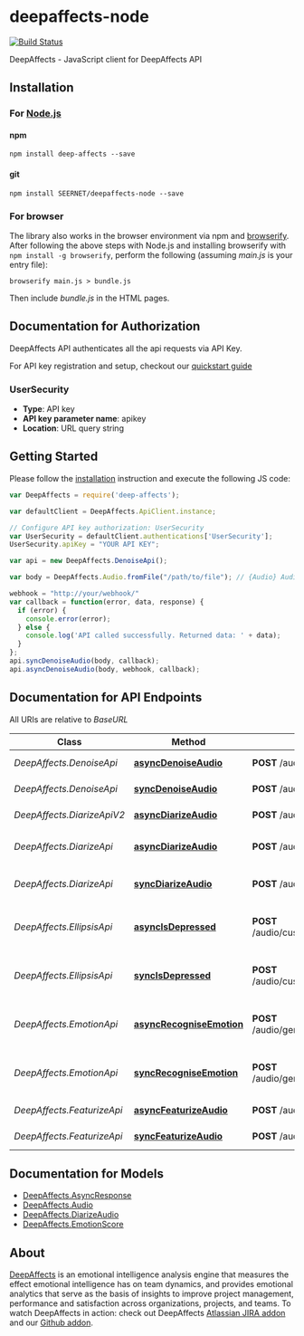 # deepaffects-node
[![Build Status](https://travis-ci.org/SEERNET/deepaffects-node.svg?branch=master)](https://travis-ci.org/SEERNET/deepaffects-node)

DeepAffects - JavaScript client for DeepAffects API

## Installation

### For [Node.js](https://nodejs.org/)

#### npm

```shell
npm install deep-affects --save
```

#### git

```shell
npm install SEERNET/deepaffects-node --save
```

### For browser

The library also works in the browser environment via npm and [browserify](http://browserify.org/). After following
the above steps with Node.js and installing browserify with `npm install -g browserify`,
perform the following (assuming *main.js* is your entry file):

```shell
browserify main.js > bundle.js
```

Then include *bundle.js* in the HTML pages.

## Documentation for Authorization

DeepAffects API authenticates all the api requests via API Key.

For API key registration and setup, checkout our [quickstart guide](https://developers.deepaffects.com/docs/#quickstart-guide)

### UserSecurity

- **Type**: API key
- **API key parameter name**: apikey
- **Location**: URL query string

## Getting Started

Please follow the [installation](#installation) instruction and execute the following JS code:

```javascript
var DeepAffects = require('deep-affects');

var defaultClient = DeepAffects.ApiClient.instance;

// Configure API key authorization: UserSecurity
var UserSecurity = defaultClient.authentications['UserSecurity'];
UserSecurity.apiKey = "YOUR API KEY";

var api = new DeepAffects.DenoiseApi();

var body = DeepAffects.Audio.fromFile("/path/to/file"); // {Audio} Audio object that needs to be denoised.

webhook = "http://your/webhook/"
var callback = function(error, data, response) {
  if (error) {
    console.error(error);
  } else {
    console.log('API called successfully. Returned data: ' + data);
  }
};
api.syncDenoiseAudio(body, callback);
api.asyncDenoiseAudio(body, webhook, callback);

```

## Documentation for API Endpoints

All URIs are relative to *BaseURL*

Class | Method | HTTP request | Description
------------ | ------------- | ------------- | -------------
*DeepAffects.DenoiseApi* | [**asyncDenoiseAudio**](docs/DenoiseApi.md#asyncDenoiseAudio) | **POST** /audio/generic/api/v1/async/denoise | Denoise an audio file
*DeepAffects.DenoiseApi* | [**syncDenoiseAudio**](docs/DenoiseApi.md#syncDenoiseAudio) | **POST** /audio/generic/api/v1/sync/denoise | Denoise an audio file
*DeepAffects.DiarizeApiV2* | [**asyncDiarizeAudio**](docs/DiarizeApiV2.md#asyncDiarizeAudio) | **POST** /audio/generic/api/v2/async/diarize | Diarize an audio file
*DeepAffects.DiarizeApi* | [**asyncDiarizeAudio**](docs/DiarizeApi.md#asyncDiarizeAudio) | **POST** /audio/generic/api/v1/async/diarize | Diarize an audio file (Legacy)
*DeepAffects.DiarizeApi* | [**syncDiarizeAudio**](docs/DiarizeApi.md#syncDiarizeAudio) | **POST** /audio/generic/api/v1/sync/diarize | Diarize an audio file (Legacy)
*DeepAffects.EllipsisApi* | [**asyncIsDepressed**](docs/EllipsisApi.md#asyncIsDepressed) | **POST** /audio/custom/ellipsis/api/v1/async/is_depressed | Find if a person is depressed from audio.
*DeepAffects.EllipsisApi* | [**syncIsDepressed**](docs/EllipsisApi.md#syncIsDepressed) | **POST** /audio/custom/ellipsis/api/v1/sync/is_depressed | Find if a person is depressed from audio.
*DeepAffects.EmotionApi* | [**asyncRecogniseEmotion**](docs/EmotionApi.md#asyncRecogniseEmotion) | **POST** /audio/generic/api/v1/async/recognise_emotion | Find emotion in an audio file
*DeepAffects.EmotionApi* | [**syncRecogniseEmotion**](docs/EmotionApi.md#syncRecogniseEmotion) | **POST** /audio/generic/api/v1/sync/recognise_emotion | Find emotion in an audio file
*DeepAffects.FeaturizeApi* | [**asyncFeaturizeAudio**](docs/FeaturizeApi.md#asyncFeaturizeAudio) | **POST** /audio/generic/api/v1/async/featurize | featurize an audio file
*DeepAffects.FeaturizeApi* | [**syncFeaturizeAudio**](docs/FeaturizeApi.md#syncFeaturizeAudio) | **POST** /audio/generic/api/v1/sync/featurize | featurize an audio file


## Documentation for Models

 - [DeepAffects.AsyncResponse](docs/AsyncResponse.md)
 - [DeepAffects.Audio](docs/Audio.md)
 - [DeepAffects.DiarizeAudio](docs/DiarizeAudio.md)
 - [DeepAffects.EmotionScore](docs/EmotionScore.md)


## About
[DeepAffects](https://www.deepaffects.com/dashboard) is an emotional intelligence analysis engine that measures the effect emotional intelligence
has on team dynamics, and provides emotional analytics that serve as the basis of insights to improve
project management, performance and satisfaction across organizations, projects, and teams. To watch DeepAffects in action: check out DeepAffects [Atlassian JIRA addon](https://marketplace.atlassian.com/plugins/com.deepaffects.teams.jira/cloud/overview) and our [Github addon](https://teams.deepaffects.com/).
